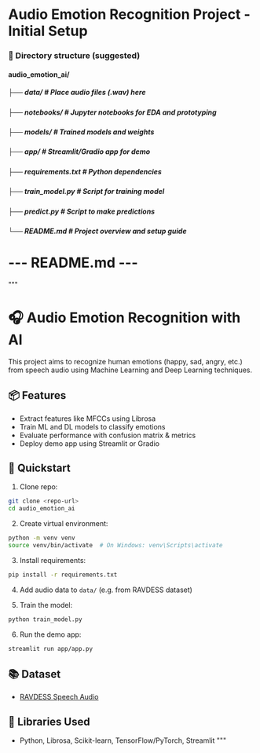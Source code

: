 # Audio Emotion Recognition Project - Initial Setup

### 📁 Directory structure (suggested)
#### audio_emotion_ai/
##### ├── data/               # Place audio files (.wav) here
##### ├── notebooks/          # Jupyter notebooks for EDA and prototyping
##### ├── models/             # Trained models and weights
##### ├── app/                # Streamlit/Gradio app for demo
##### ├── requirements.txt    # Python dependencies
##### ├── train_model.py      # Script for training model
##### ├── predict.py          # Script to make predictions
##### └── README.md           # Project overview and setup guide

# --- README.md ---

"""
# 🎧 Audio Emotion Recognition with AI

This project aims to recognize human emotions (happy, sad, angry, etc.) from speech audio using Machine Learning and Deep Learning techniques.

## 📦 Features
- Extract features like MFCCs using Librosa
- Train ML and DL models to classify emotions
- Evaluate performance with confusion matrix & metrics
- Deploy demo app using Streamlit or Gradio

## 🚀 Quickstart

1. Clone repo:
```bash
git clone <repo-url>
cd audio_emotion_ai
```

2. Create virtual environment:
```bash
python -m venv venv
source venv/bin/activate  # On Windows: venv\Scripts\activate
```

3. Install requirements:
```bash
pip install -r requirements.txt
```

4. Add audio data to `data/` (e.g. from RAVDESS dataset)

5. Train the model:
```bash
python train_model.py
```

6. Run the demo app:
```bash
streamlit run app/app.py
```

## 📚 Dataset
- [RAVDESS Speech Audio](https://www.kaggle.com/datasets/uwrfkaggler/ravdess-emotional-speech-audio)

## 📘 Libraries Used
- Python, Librosa, Scikit-learn, TensorFlow/PyTorch, Streamlit
"""
